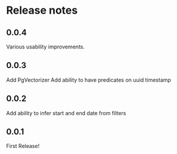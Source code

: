 # Release notes

<!-- do not remove -->

## 0.0.4

Various usability improvements.

## 0.0.3

Add PgVectorizer
Add ability to have predicates on uuid timestamp

## 0.0.2

Add ability to infer start and end date from filters


## 0.0.1

First Release!

